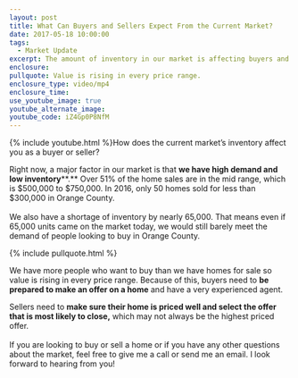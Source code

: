 ```yaml
---
layout: post
title: What Can Buyers and Sellers Expect From the Current Market?
date: 2017-05-18 10:00:00
tags:
  - Market Update
excerpt: The amount of inventory in our market is affecting buyers and sellers in very different ways. Today I’ll go over what’s happening with inventory and how buyers and sellers should approach the market.
enclosure:
pullquote: Value is rising in every price range.
enclosure_type: video/mp4
enclosure_time:
use_youtube_image: true
youtube_alternate_image:
youtube_code: iZ4Gp0P8NfM
---
```



{% include youtube.html %}How does the current market’s inventory affect you as a buyer or seller?

Right now, a major factor in our market is that **we have high demand and low inventory****.** Over 51% of the home sales are in the mid range, which is $500,000 to $750,000. In 2016, only 50 homes sold for less than $300,000 in Orange County.
<br>
<br>We also have a shortage of inventory by nearly 65,000. That means even if 65,000 units came on the market today, we would still barely meet the demand of people looking to buy in Orange County.

{% include pullquote.html %}

We have more people who want to buy than we have homes for sale so value is rising in every price range. Because of this, buyers need to **be prepared to make an offer on a home** and have a very experienced agent.

Sellers need to **make sure their home is priced well and select the offer that is most likely to close,** which may not always be the highest priced offer.
<br>
<br>If you are looking to buy or sell a home or if you have any other questions about the market, feel free to give me a call or send me an email. I look forward to hearing from you!